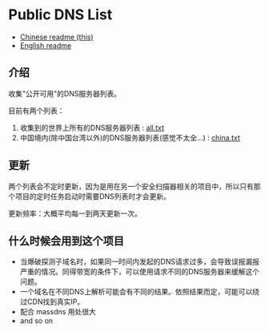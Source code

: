 Public DNS List
============

- [Chinese readme (this)](https://github.com/neargle/public-dns-list/blob/master/readme-cn.md)
- [English readme](https://github.com/neargle/public-dns-list/blob/master/readme.md)

## 介绍

收集"公开可用"的DNS服务器列表。

目前有两个列表：

1. 收集到的世界上所有的DNS服务器列表 : [all.txt](https://github.com/neargle/public-dns-list/blob/master/all.txt)
2. 中国境内(除中国台湾以外)的DNS服务器列表(感觉不太全...) : [china.txt](https://github.com/neargle/public-dns-list/blob/master/china.txt)


## 更新

两个列表会不定时更新，因为是用在另一个安全扫描器相关的项目中，所以只有那个项目的定时任务启动时需要DNS列表时才会更新。

更新频率：大概平均每一到两天更新一次。

## 什么时候会用到这个项目

- 当爆破探测子域名时，如果同一时间内发起的DNS请求过多，会导致误报漏报严重的情况。同得带宽的条件下，可以使用请求不同的DNS服务器来缓解这个问题。
- 一个域名在不同DNS上解析可能会有不同的结果。依照结果而定，可能可以绕过CDN找到真实IP。
- 配合 massdns 用处很大
- and so on

